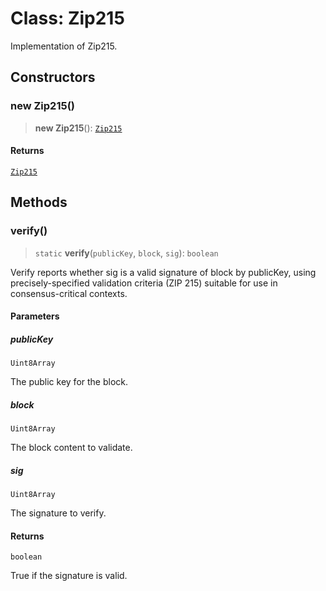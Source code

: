 # Class: Zip215

Implementation of Zip215.

## Constructors

### new Zip215()

> **new Zip215**(): [`Zip215`](Zip215.md)

#### Returns

[`Zip215`](Zip215.md)

## Methods

### verify()

> `static` **verify**(`publicKey`, `block`, `sig`): `boolean`

Verify reports whether sig is a valid signature of block by
publicKey, using precisely-specified validation criteria (ZIP 215) suitable
for use in consensus-critical contexts.

#### Parameters

##### publicKey

`Uint8Array`

The public key for the block.

##### block

`Uint8Array`

The block content to validate.

##### sig

`Uint8Array`

The signature to verify.

#### Returns

`boolean`

True if the signature is valid.
